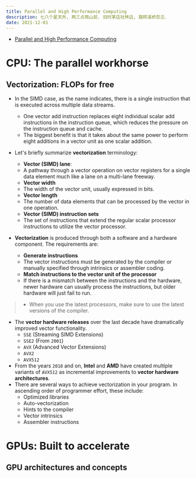 ```yaml
---
title: Parallel and High Performance Computing
description: 七八个星天外, 两三点雨山前. 旧时茅店社林边, 路转溪桥忽见.
date: 2021-12-01
---
```


* [Parallel and High Performance Computing](https://www.manning.com/books/parallel-and-high-performance-computing)

# CPU: The parallel workhorse

## Vectorization: FLOPs for free

* In the SIMD case, as the name indicates, there is
  a single instruction that is executed across
  multiple data streams.
  - One vector add instruction replaces eight individual
    scalar add instructions in the instruction queue,
    which reduces the pressure on the instruction
    queue and cache.
  - The biggest benefit is that it takes about the same
    power to perform eight additions in a vector unit
    as one scalar addition.

* Let's briefly summarize **vectorization** terminology:
  - **Vector (SIMD) lane**:
  - A pathway through a vector operation on vector
    registers for a single data element much like
    a lane on a multi-lane freeway.
  - **Vector width**
  - The width of the vector unit, usually expressed in bits.
  - **Vector length**
  - The number of data elements that can be processed
    by the vector in one operation.
  - **Vector (SIMD) instruction sets**
  - The set of instructions that extend the regular
    scalar processor instructions to utilize
    the vector processor.
* **Vectorization** is produced through both a software
  and a hardware component. The requirements are:
  - **Generate instructions**
  - The vector instructions must be generated by the
    compiler or manually specified through
    intrinsics or assembler coding.
  - **Match instructions to the vector unit of the processor**
  - If there is a mismatch between the instructions and the
    hardware, newer hardware can usually process the
    instructions, but older hardware will just fail to run.

> - When you use the latest processors, make sure to use
    the latest versions of the compiler.

* The **vector hardware releases** over the last decade
  have dramatically improved vector functionality.
  - `SSE` (Streaming SIMD Extensions)
  - `SSE2` (From `2001`)
  - `AVX` (Advanced Vector Extensions)
  - `AVX2`
  - `AVX512`
* From the years `2018` and on, **Intel** and **AMD**
  have created multiple variants of `AVX512` as
  incremental improvements to
  **vector hardware architectures**.
* There are several ways to achieve vectorization
  in your program. In ascending order of
  programmer effort, these include:
  - Optimized libraries
  - Auto-vectorization
  - Hints to the compiler
  - Vector intrinsics
  - Assembler instructions

# GPUs: Built to accelerate

## GPU architectures and concepts
